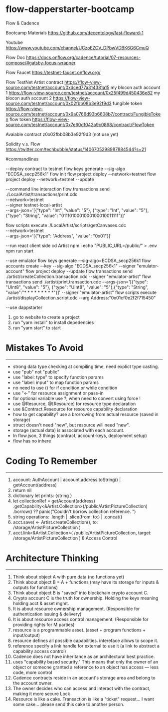 # flow-dapperstarter-bootcamp
Flow &amp; Cadence

Bootcamp Materials
https://github.com/decentology/fast-floward-1

Youtube
https://www.youtube.com/channel/UCzoEZCV_DPbwVDBK6G6CmuQ

Flow Doc
https://docs.onflow.org/cadence/tutorial/07-resources-compose/#gatsby-focus-wrapper

Flow Faucet
https://testnet-faucet.onflow.org/

Flow TestNet
Artist contract https://flow-view-source.com/testnet/account/0xdced77a314381a15
my blocon auth account 1 https://flow-view-source.com/testnet/account/0x25f499d450436e82
my blocon auth account 2  https://flow-view-source.com/testnet/account/0x02fbb08b3e92f9d3
fungible token https://flow-view-source.com/testnet/account/0x9a0766d93b6608b7/contract/FungibleToken
flow token https://flow-view-source.com/testnet/account/0x7e60df042a9c0868/contract/FlowToken

Avaiable contract z0x02fbb08b3e92f9d3 (not use yet)

Solidity v.s. Flow https://twitter.com/techbubble/status/1406705298987884544?s=21

#commandlines

--deploy contract to testnet
flow keys generate --sig-algo "ECDSA_secp256k1"
flow init
flow project deploy --network=testnet
flow project deploy --network=testnet --update

--command line interaction 
flow transactions send ./LocalArtist/transactions/print.cdc \
  --network=testnet \
  --signer testnet-local-artist \
  --args-json='[{"type": "Int", "value": "5"}, {"type": "Int", "value": "5"}, {"type": "String", "value": "0111010001000100010011111"}]'
  
flow scripts execute ./LocalArtist/scripts/getCanvases.cdc \
  --network=testnet \
  --args-json='[{"type": "Address", "value": "0x01"}]'


--run react client side
cd Artist
npm i
echo "PUBLIC_URL=/public/" > .env
npm run start

--use emulator
flow keys generate  --sig-algo=ECDSA_secp256k1
flow accounts create --key <Fill Public Key> --sig-algo "ECDSA_secp256k1" --signer "emulator-account"
flow project deploy --update
flow transactions send ./artist/createCollection.transaction.cdc --signer "emulator-artist"
flow transactions send ./artist/print.transaction.cdc --args-json='[{"type": "UInt8", "value": "5"}, {"type": "UInt8", "value": "5"},{"type": "String", "value":"*   * * *   *   * * *   *"}]' --signer "emulator-artist"
flow scripts execute ./artist/displayCollection.script.cdc --arg Address:"0x01cf0e2f2f715450"

--use dappstarter
1. go to website to create a project
2. run "yarn install" to install depedencies
3. run "yarn start" to start 


# Mistakes To Avoid
-----------------------------------------------------------------------------
- strong data type checking at compiling time, need explict type casting.
- use "pub" not "public"
- use "label: type" to specify function params
- use "label: input" to map function params
- no need to use () for if condition or while condition
- use "<-" for resource assignment or pass-in
- for optional variable use ?, when need to convert using force !
- use @Resource, @[Resource] for resource type declaration
- use &Contract.Reseource for resource capability declaration
- how to get capability? use a brorrowing from actual resource (saved in storage)
- struct doesn't need "new", but resource will need "new".
- storage (actual data) is associated with each account. 
- In flow.json, 3 things (contract, account-keys, deployment setup)
- flow has no inhere


# Coding To Remember
-----------------------------------------------------------------------------
1. account: AuthAccount | account.address.toString() | getAccount(address)
2. return nil
3. dictionary let prints: {string }
4. let collectionRef = getAccount(address)
        .getCapability<&Artist.Collection>(/public/ArtistPictureCollection)
        .borrow()
        ?? panic("Couldn't borrow collection reference. ")
5. string operations: .length | .slice(from: to:) | .concat()
6. acct.save(
            <- Artist.createCollection(),
            to: /storage/ArtistPictureCollection
        )
7. acct.link<&Artist.Collection>(
            /public/ArtistPictureCollection,
            target: /storage/ArtistPictureCollection
        )
8.Access Control 


# Architecture Thinking
-----------------------------------------------------------------------------
1. Think about object A with pure data (no functions yet)
2. Think about object B = A + functions (may have its storage for inputs & outputs for functions)
3. Think about object B is "saved" into blockchain crypto account C. 
4. Crypto account C is the truth for ownership. Holding the keys meaning holding acct & asset mgmt. 
5. It is about resource ownership management. (Responsible for authentication issuing & delivery)
6. It is about resource access control management. (Responsible for providing rights for M parties)
7. resource is a programmable asset. (asset + program functions + input/output)
8. resource defines all possible capabilities. intereface allows to scope it. 
9. reference specify a link handle for external to use it (a link to abstract a capability access control)
10. Cadence does not have inheritance as an architectural best practice.
11. uses "capability based security." This means that only the owner of an object or someone granted a reference to an object has access — less code, more control 
12. Cadence contracts reside in an account's storage area and belong to the account owner. 
13. The owner decides who can access and interact with the contract, making it more secure Lock
14. Resource is like a cake. Transaction is like a "ticket" request... I want some cake... please send this cake to another person. 

